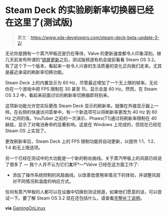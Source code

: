 # Steam Deck 的实验刷新率切换器已经在这里了(测试版)

> 原文：<https://www.xda-developers.com/steam-deck-beta-update-3-2/>

无论你是拥有一个蒸汽甲板还是仍在等待，Valve 的更新速度都令人印象深刻。继几天前发布所谓的“[锁屏更新](https://www.xda-developers.com/steam-deck-update-april-26/)之后，测试版频道有机会提前看看 Steam OS 3.2。有了这个下一个版本，看起来一些令人兴奋的生活质量的变化正向我们走来。尤其是最近承诺的刷新率切换功能。

Steam Deck 上的内置显示为 60 Hz，尽管最近增加了一个无上限的帧率。无论你在一个游戏中把 FPS 限制在 30 甚至 15，显示总是 60 Hz。然而，在 Steam OS 3.2 中，看起来前面讨论的刷新率切换器即将到来。

这项新功能允许您实际更改 Steam Deck 显示的刷新率。就像在外接显示器上一样。在右侧的快速访问菜单中，有一个新选项可以将刷新率更改为 40 Hz 到 60 Hz 之间的值。YouTuber 之前的一次演示，Phawx(T1)通过将刷新率限制在 40 赫兹，显示了对电池寿命的显著影响。这是在 Windows 上完成的，但现在已经在 Steam OS 上实现了。

更改刷新率后，Steam Deck 上的 FPS 限制功能将自动更新，以提供 1:1、1:2、1:4 和无上限选项。

另一个已经在测试中的大功能是一个新的粉丝曲线。关于蒸汽甲板上的风扇已经说了很多了 *—* 我个人并不认为它们**太**坏*—*Valve 已经在这方面工作了:

*   添加了操作系统控制的风扇曲线，以改善低使用率情况下的体验，并调整风扇对不同情况和温度的响应方式。

任何有蒸汽甲板的人都可以在设置中切换到测试频道，如果他们愿意的话，可以尝试一下。要了解 Steam OS 3.2 现在还包括什么，请查看[完整补丁说明](https://steamcommunity.com/app/1675200/discussions/0/3269060419612777126/)。

**via** [GamingOnLinux](https://www.gamingonlinux.com/2022/04/steamos-32-beta-brings-a-new-steam-deck-fan-curve-experimental-refresh-rate-switching/)